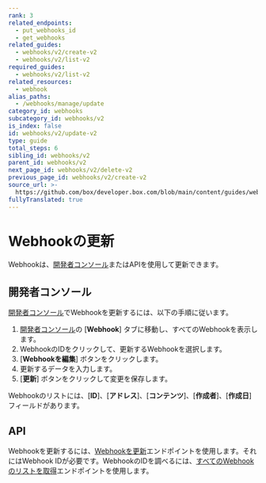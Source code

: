 ```yaml
---
rank: 3
related_endpoints:
  - put_webhooks_id
  - get_webhooks
related_guides:
  - webhooks/v2/create-v2
  - webhooks/v2/list-v2
required_guides:
  - webhooks/v2/list-v2
related_resources:
  - webhook
alias_paths:
  - /webhooks/manage/update
category_id: webhooks
subcategory_id: webhooks/v2
is_index: false
id: webhooks/v2/update-v2
type: guide
total_steps: 6
sibling_id: webhooks/v2
parent_id: webhooks/v2
next_page_id: webhooks/v2/delete-v2
previous_page_id: webhooks/v2/create-v2
source_url: >-
  https://github.com/box/developer.box.com/blob/main/content/guides/webhooks/v2/update-v2.md
fullyTranslated: true
---
```

# Webhookの更新

Webhookは、[開発者コンソール][console]またはAPIを使用して更新できます。

## 開発者コンソール

[開発者コンソール][console]でWebhookを更新するには、以下の手順に従います。

1. [開発者コンソール][console]の \[**Webhook**] タブに移動し、すべてのWebhookを表示します。
2. WebhookのIDをクリックして、更新するWebhookを選択します。
3. \[**Webhookを編集**] ボタンをクリックします。
4. 更新するデータを入力します。
5. \[**更新**] ボタンをクリックして変更を保存します。

<Message type="notice">

Webhookのリストには、\[**ID**]、\[**アドレス**]、\[**コンテンツ**]、\[**作成者**]、\[**作成日**] フィールドがあります。

</Message>

## API

Webhookを更新するには、[Webhookを更新][2]エンドポイントを使用します。それにはWebhook IDが必要です。WebhookのIDを調べるには、[すべてのWebhookのリストを取得][1]エンドポイントを使用します。

<Samples id="put_webhooks_id">

</Samples>

[1]: g://webhooks/v2/list-v2

[2]: e://put-webhooks-id

[console]: https://app.box.com/developers/console
